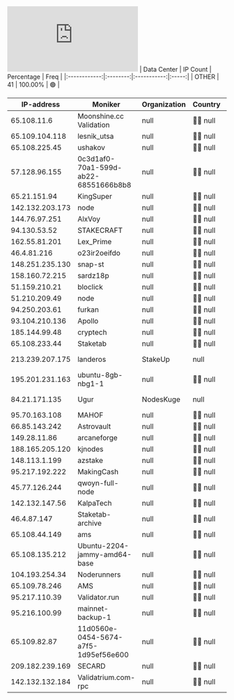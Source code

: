 ![Diagramm](https://github.com/obajay/StateSync-snapshots/blob/main/Projects/Qwoyn/1/README.md)
| Data Center | IP Count | Percentage | Freq |
|:------------:|:--------:|:-----------:|:-----:|
| OTHER | 41 | 100.00% | 🟢 |

<!-- START_TABLE -->
| IP-address | Moniker | Organization | Country | City |
|-------------|---------|---------------|---------|------|
| 65.108.11.6 | Moonshine.cc Validation | null | 🏴‍☠️ null | null |
| 65.109.104.118 | lesnik_utsa | null | 🏴‍☠️ null | null |
| 65.108.225.45 | ushakov | null | 🏴‍☠️ null | null |
| 57.128.96.155 | 0c3d1af0-70a1-599d-ab22-68551666b8b8 | null | 🏴‍☠️ null | null |
| 65.21.151.94 | KingSuper | null | 🏴‍☠️ null | null |
| 142.132.203.173 | node | null | 🏴‍☠️ null | null |
| 144.76.97.251 | AlxVoy | null | 🏴‍☠️ null | null |
| 94.130.53.52 | STAKECRAFT | null | 🏴‍☠️ null | null |
| 162.55.81.201 | Lex_Prime | null | 🏴‍☠️ null | null |
| 46.4.81.216 | o23ir2oeifdo | null | 🏴‍☠️ null | null |
| 148.251.235.130 | snap-st | null | 🏴‍☠️ null | null |
| 158.160.72.215 | sardz18p | null | 🏴‍☠️ null | null |
| 51.159.210.21 | bloclick | null | 🏴‍☠️ null | null |
| 51.210.209.49 | node | null | 🏴‍☠️ null | null |
| 94.250.203.61 | furkan | null | 🏴‍☠️ null | null |
| 93.104.210.136 | Apollo | null | 🏴‍☠️ null | null |
| 185.144.99.48 | cryptech | null | 🏴‍☠️ null | null |
| 65.108.233.44 | Staketab | null | 🏴‍☠️ null | null |
| 213.239.207.175 | landeros | StakeUp | null | 🏴‍☠️ null | null |
| 195.201.231.163 | ubuntu-8gb-nbg1-1 | null | 🏴‍☠️ null | null |
| 84.21.171.135 | Ugur | NodesKuge | null | 🏴‍☠️ null | null |
| 95.70.163.108 | MAHOF | null | 🏴‍☠️ null | null |
| 66.85.143.242 | Astrovault | null | 🏴‍☠️ null | null |
| 149.28.11.86 | arcaneforge | null | 🏴‍☠️ null | null |
| 188.165.205.120 | kjnodes | null | 🏴‍☠️ null | null |
| 148.113.1.199 | azstake | null | 🏴‍☠️ null | null |
| 95.217.192.222 | MakingCash | null | 🏴‍☠️ null | null |
| 45.77.126.244 | qwoyn-full-node | null | 🏴‍☠️ null | null |
| 142.132.147.56 | KalpaTech | null | 🏴‍☠️ null | null |
| 46.4.87.147 | Staketab-archive | null | 🏴‍☠️ null | null |
| 65.108.44.149 | ams | null | 🏴‍☠️ null | null |
| 65.108.135.212 | Ubuntu-2204-jammy-amd64-base | null | 🏴‍☠️ null | null |
| 104.193.254.34 | Noderunners | null | 🏴‍☠️ null | null |
| 65.109.78.246 | AMS | null | 🏴‍☠️ null | null |
| 95.217.110.39 | Validator.run | null | 🏴‍☠️ null | null |
| 95.216.100.99 | mainnet-backup-1 | null | 🏴‍☠️ null | null |
| 65.109.82.87 | 11d0560e-0454-5674-a7f5-1d95ef56e600 | null | 🏴‍☠️ null | null |
| 209.182.239.169 | SECARD | null | 🏴‍☠️ null | null |
| 142.132.132.184 | Validatrium.com-rpc | null | 🏴‍☠️ null | null |

<!-- END_TABLE -->
